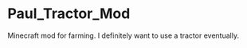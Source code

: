 Paul_Tractor_Mod
================

Minecraft mod for farming. I definitely want to use a tractor eventually.
